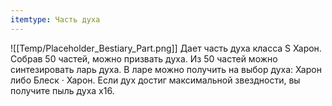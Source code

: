 ```yaml
---
itemtype: Часть духа
---
```

![[Temp/Placeholder_Bestiary_Part.png]]
Дает часть духа класса S Харон. Собрав 50 частей, можно призвать духа. Из 50 частей можно синтезировать ларь духа. В ларе можно получить на выбор духа: Харон либо Блеск · Харон. Если дух достиг максимальной звездности, вы получите пыль духа х16.
